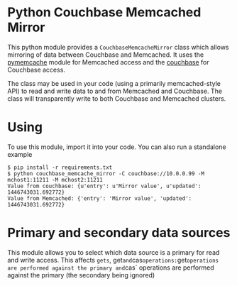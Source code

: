 # Python Couchbase Memcached Mirror

This python module provides a `CouchbaseMemcacheMirror` class which allows
mirroring of data between Couchbase and Memcached. It uses the
[pymemcache](https://github.com/pinterest/pymemcache) module for Memcached
access and the [couchbase](https://github.com/couchbase/couchbase-python-client)
for Couchbase access.

The class may be used in your code (using a primarily memcached-style API)
to read and write data to and from Memcached and Couchbase. The class will
transparently write to both Couchbase and Memcached clusters.

# Using

To use this module, import it into your code. You can also run a standalone example

    $ pip install -r requirements.txt
    $ python couchbase_memcache_mirror -C couchbase://10.0.0.99 -M mchost1:11211 -M mchost2:11211
    Value from couchbase: {u'entry': u'Mirror value', u'updated': 1446743031.692772}
    Value from Memcached: {'entry': 'Mirror value', 'updated': 1446743031.692772}

# Primary and secondary data sources

This module allows you to select which data source is a primary for read and write
access. This affects `gets`, get` and `cas` operations: `get` operations are performed against
the primary and `cas` operations are performed against the primary (the secondary being ignored)
